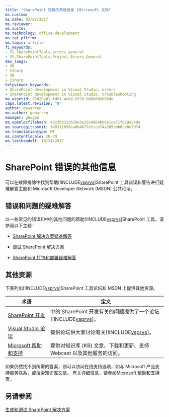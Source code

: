 ```yaml
---
title: "SharePoint 错误的其他信息 |Microsoft 文档"
ms.custom: 
ms.date: 02/02/2017
ms.reviewer: 
ms.suite: 
ms.technology: office-development
ms.tgt_pltfrm: 
ms.topic: article
f1_keywords:
- VS.SharePointTools.errors.general
- VS.SharePointTools.Project.Errors.General
dev_langs:
- VB
- CSharp
- VB
- CSharp
helpviewer_keywords:
- SharePoint development in Visual Studio, errors
- SharePoint development in Visual Studio, troubleshooting
ms.assetid: 83d20a81-fd81-4cbd-8f28-bb6bddeb06de
caps.latest.revision: "9"
author: gewarren
ms.author: gewarren
manager: ghogen
ms.openlocfilehash: 4323bb31cb1b63e26c4964bb8e1ce71f010a249e
ms.sourcegitcommit: f40311056ea0b4677efcca74a285dbb0ce0e7974
ms.translationtype: MT
ms.contentlocale: zh-CN
ms.lasthandoff: 10/31/2017
---
```

# <a name="additional-information-for-sharepoint-errors"></a>SharePoint 错误的其他信息
  可以在故障排除中找到帮助[!INCLUDE[vsprvs](../sharepoint/includes/vsprvs-md.md)]SharePoint 工具错误和警告进行疑难解答主题和 Microsoft Developer Network (MSDN) 公共论坛。  
  
## <a name="troubleshooting-errors-and-issues"></a>错误和问题的疑难解答  
 以一些常见的错误和中的其他问题的帮助[!INCLUDE[vsprvs](../sharepoint/includes/vsprvs-md.md)]SharePoint 工具，请参阅以下主题：  
  
-   [SharePoint 解决方案疑难解答](../sharepoint/troubleshooting-sharepoint-solutions.md)  
  
-   [调试 SharePoint 解决方案](../sharepoint/debugging-sharepoint-solutions.md)  
  
-   [SharePoint 打包和部署疑难解答](../sharepoint/troubleshooting-sharepoint-packaging-and-deployment.md)  
  
## <a name="other-resources"></a>其他资源  
 下表列出[!INCLUDE[vsprvs](../sharepoint/includes/vsprvs-md.md)]SharePoint 工具论坛和 MSDN 上提供其他资源。  
  
|术语|定义|  
|----------|----------------|  
|[SharePoint 开发](http://go.microsoft.com/fwlink/?LinkId=179593)|中的 SharePoint 开发有关的问题提供了一个论坛[!INCLUDE[vsprvs](../sharepoint/includes/vsprvs-md.md)]。|  
|[Visual Studio 论坛](http://go.microsoft.com/fwlink/?LinkID=150452)|提供论坛供大家讨论有关[!INCLUDE[vsprvs](../sharepoint/includes/vsprvs-md.md)]。|  
|[Microsoft 帮助和支持](http://go.microsoft.com/fwlink/?LinkID=108287)|提供对知识库 (KB) 文章、下载和更新、支持 Webcast 以及其他服务的访问。|  
  
 如果仍然找不到所需的答案，则可以访问在线支持选项，如与 Microsoft 产品支持服务联系，或搜索知识库文章。 有关详细信息，请参阅[Microsoft 帮助和支持](http://go.microsoft.com/fwlink/?LinkID=155371)页。  
  
## <a name="see-also"></a>另请参阅  
 [生成和调试 SharePoint 解决方案](../sharepoint/building-and-debugging-sharepoint-solutions.md)  
  
  